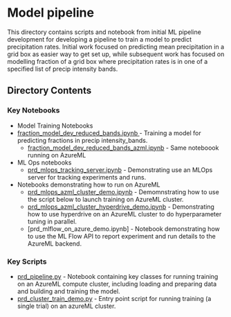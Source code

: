 # Model pipeline 
This directory contains scripts and notebook from initial ML pipeline development for developing a pipeline to train a model to predict precipitation rates. Initial work focused on predicting mean precipitation in a grid box as easier way to get set up, while subsequent work has focused on modelling fraction of a grid box where precipitation rates is in one of a specified list of precip intensity bands.

## Directory Contents

### Key Notebooks
* Model Training Notebooks
* [fraction_model_dev_reduced_bands.ipynb ](fraction_model_dev_reduced_bands.ipynb ) - Training a model for predicting fractions in precip intensity_bands.
  * [fraction_model_dev_reduced_bands_azml.ipynb](fraction_model_dev_reduced_bands_azml.ipynb)  - Same noteboook running on AzureML
* ML Ops notebooks
  * [prd_mlops_tracking_server.ipynb](prd_mlops_tracking_server.ipynb) - Demonstrating use an MLOps server for tracking experiments and runs.
* Notebooks demonstrating how to run on AzureML
  * [prd_mlops_azml_cluster_demo.ipynb](prd_mlops_azml_cluster_demo.ipynb) - Demomnstrating how to use the script below to launch training on AzureML cluster.
  * [prd_mlops_azml_cluster_hyperdrive_demo.ipynb](prd_mlops_azml_cluster_hyperdrive_demo.ipynb) - Demonstrating how to use hyperdrive on an AzureML cluster to do hyperparameter tuning in parallel.
  * [prd_mlflow_on_azure_demo.ipynb] - Notebook demonstrating how to use the ML Flow API to report experiment and run details to the AzureML backend.


### Key Scripts

* [prd_pipeline.py](prd_pipeline.py) - Notebook containing key classes for running training on an AzureML compute cluster, including loading and preparing data and building and training the model.
* [prd_cluster_train_demo.py](prd_cluster_train_demo.py) - Entry point script for running training (a single trial) on an azureML cluster.
